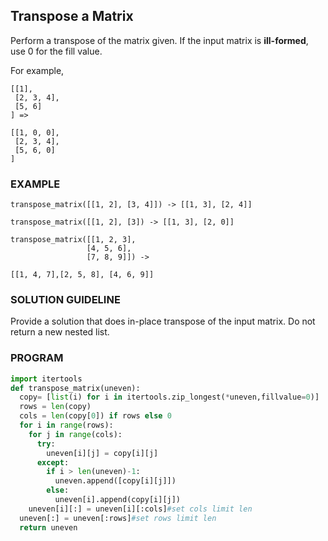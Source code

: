 ## Transpose a Matrix
Perform a transpose of the matrix given. 
If the input matrix is **ill-formed**, use 0 for the fill value. 

For example,
```
[[1], 
 [2, 3, 4], 
 [5, 6]
] => 

[[1, 0, 0], 
 [2, 3, 4], 
 [5, 6, 0]
]
```

### EXAMPLE 
~~~
transpose_matrix([[1, 2], [3, 4]]) -> [[1, 3], [2, 4]]

transpose_matrix([[1, 2], [3]) -> [[1, 3], [2, 0]]

transpose_matrix([[1, 2, 3], 
                 [4, 5, 6], 
                 [7, 8, 9]]) -> 

[[1, 4, 7],[2, 5, 8], [4, 6, 9]]
~~~

### SOLUTION GUIDELINE
Provide a solution that does in-place transpose of the input matrix. 
Do not return a new nested list.

### PROGRAM
```python
import itertools
def transpose_matrix(uneven):
  copy= [list(i) for i in itertools.zip_longest(*uneven,fillvalue=0)]
  rows = len(copy)
  cols = len(copy[0]) if rows else 0
  for i in range(rows):
    for j in range(cols):
      try:
        uneven[i][j] = copy[i][j]
      except:
        if i > len(uneven)-1:
          uneven.append([copy[i][j]])
        else:
          uneven[i].append(copy[i][j])
    uneven[i][:] = uneven[i][:cols]#set cols limit len
  uneven[:] = uneven[:rows]#set rows limit len
  return uneven
```
